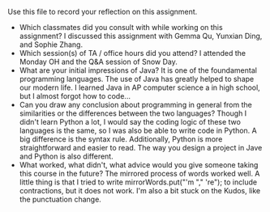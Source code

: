 Use this file to record your reflection on this assignment.

- Which classmates did you consult with while working on this assignment?
  I discussed this assignment with Gemma Qu, Yunxian Ding, and Sophie Zhang.
- Which session(s) of TA / office hours did you attend?
  I attended the Monday OH and the Q&A session of Snow Day.
- What are your initial impressions of Java? 
  It is one of the foundamental programming languages. The use of Java has greatly helped to shape our modern life. I learned Java in AP computer science a in high school, but I almost forgot how to code...
- Can you draw any conclusion about programming in general from the similarities or the differences between the two languages? 
  Though I didn't learn Python a lot, I would say the coding logic of these two languages is the same, so I was also be able to write code in Python. A big difference is the syntax rule. Additionally, Python is more straightforward and easier to read. The way you design a project in Jave and Python is also different.
- What worked, what didn't, what advice would you give someone taking this course in the future?
  The mirrored process of words worked well. A little thing is that I tried to write mirrorWords.put("'m "," 're"); to include contractions, but it does not work. I'm also a bit stuck on the Kudos, like the punctuation change.
